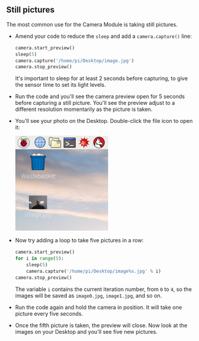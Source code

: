 ## Still pictures

The most common use for the Camera Module is taking still pictures.

- Amend your code to reduce the `sleep` and add a `camera.capture()` line:

    ```python
    camera.start_preview()
    sleep(5)
    camera.capture('/home/pi/Desktop/image.jpg')
    camera.stop_preview()
    ```

    It's important to sleep for at least 2 seconds before capturing, to give the sensor time to set its light levels.

- Run the code and you'll see the camera preview open for 5 seconds before capturing a still picture. You'll see the preview adjust to a different resolution momentarily as the picture is taken.

- You'll see your photo on the Desktop. Double-click the file icon to open it:

    ![Image on Desktop](images/desktop.png)

- Now try adding a loop to take five pictures in a row:

    ```python
    camera.start_preview()
    for i in range(5):
        sleep(5)
        camera.capture('/home/pi/Desktop/image%s.jpg' % i)
    camera.stop_preview()
    ```

    The variable `i` contains the current iteration number, from `0` to `4`, so the images will be saved as `image0.jpg`, `image1.jpg`, and so on.

- Run the code again and hold the camera in position. It will take one picture every five seconds.

- Once the fifth picture is taken, the preview will close. Now look at the images on your Desktop and you'll see five new pictures.

